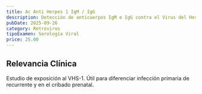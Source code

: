 ```yaml
---
title: Ac Anti Herpes 1 IgM / IgG
description: Detección de anticuerpos IgM e IgG contra el Virus del Herpes Simple tipo 1 (VHS-1), asociado a **herpes labial**.
pubDate: 2025-09-26
category: Retrovirus
tipoExamen: Serología Viral
price: 25.00
---
```


## Relevancia Clínica
Estudio de exposición al VHS-1. Útil para diferenciar infección primaria de recurrente y en el cribado prenatal.